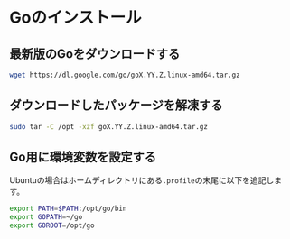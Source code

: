 # Goのインストール

## 最新版のGoをダウンロードする
```bash
wget https://dl.google.com/go/goX.YY.Z.linux-amd64.tar.gz
```

## ダウンロードしたパッケージを解凍する
```bash
sudo tar -C /opt -xzf goX.YY.Z.linux-amd64.tar.gz
```

## Go用に環境変数を設定する
Ubuntuの場合はホームディレクトリにある`.profile`の末尾に以下を追記します。
```bash
export PATH=$PATH:/opt/go/bin
export GOPATH=~/go
export GOROOT=/opt/go
```